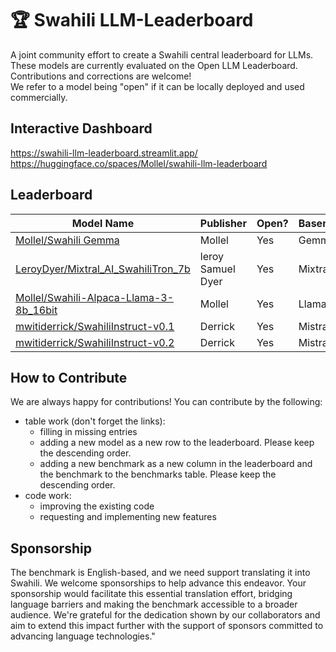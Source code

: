# 🏆 Swahili LLM-Leaderboard

A joint community effort to create a Swahili central leaderboard for LLMs. These models are currently evaluated on the Open LLM Leaderboard. Contributions and corrections are welcome! <br>
We refer to a model being "open" if it can be locally deployed and used commercially.

## Interactive Dashboard

https://swahili-llm-leaderboard.streamlit.app/<br>
https://huggingface.co/spaces/Mollel/swahili-llm-leaderboard

## Leaderboard

| Model Name | Publisher| Open? | Basemodel |Average| ARC  | HellaSwag      | MMLU         | TruthfulQA|Winogrande|GSM8K           |
| ---------- | -------- | ----- | --------- |------ | ---- | -------------- | ------------ | --------- | -------- | -------------- |
| [Mollel/Swahili Gemma](https://huggingface.co/Mollel/Swahili_Gemma)| Mollel| Yes|Gemma|61.32|58.96|76.4 |61.02| 52.1|75.61|43.82|
| [LeroyDyer/Mixtral_AI_SwahiliTron_7b](https://huggingface.co/LeroyDyer/Mixtral_AI_SwahiliTron_7b)| leroy Samuel Dyer| Yes|Mixtral|61.14|57.08|81.59 |58.49| 60.66|75.53|33.51|
| [Mollel/Swahili-Alpaca-Llama-3-8b_16bit](https://huggingface.co/Mollel/Swahili-Alpaca-Llama-3-8b_16bit)| Mollel| Yes|Llama-3|60.97|57.25|78.03|63.97| 50.13|76.87|39.58|
| [mwitiderrick/SwahiliInstruct-v0.1](https://huggingface.co/mwitiderrick/SwahiliInstruct-v0.1)| Derrick| Yes|Mistral|58.92|57.59|80.92 |57| 58.08|74.66|25.25|
| [mwitiderrick/SwahiliInstruct-v0.2](https://huggingface.co/mwitiderrick/SwahiliInstruct-v0.2)| Derrick| Yes|Mistral|54.25|55.2|78.22|50.3|57.08|73.24|11.45|

## How to Contribute

We are always happy for contributions! You can contribute by the following:

- table work (don't forget the links):
    - filling in missing entries
    - adding a new model as a new row to the leaderboard. Please keep the descending order.
    - adding a new benchmark as a new column in the leaderboard and the benchmark to the benchmarks table. Please keep the descending order.
- code work:
    - improving the existing code
    - requesting and implementing new features


## Sponsorship

The benchmark is English-based, and we need support translating it into Swahili. We welcome sponsorships to help advance this endeavor. Your sponsorship would facilitate this essential translation effort, bridging language barriers and making the benchmark accessible to a broader audience. We're grateful for the dedication shown by our collaborators and aim to extend this impact further with the support of sponsors committed to advancing language technologies."
